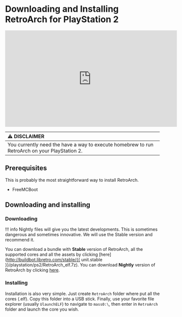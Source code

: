 # Downloading and Installing RetroArch for PlayStation 2

<iframe width="560" height="315" src="https://www.youtube-nocookie.com/embed/qwL-H0-K4Wo" frameborder="0" allow="accelerometer; autoplay; clipboard-write; encrypted-media; gyroscope; picture-in-picture" allowfullscreen></iframe>

| :warning: DISCLAIMER          |
|:---------------------------|
| You currently need the have a way to execute homebrew to run RetroArch on your PlayStation 2.      |

## Prerequisites

This is probably the most straightforward way to install RetroArch.

- FreeMCBoot

## Downloading and installing

### Downloading

!!! info
	Nightly files will give you the latest developments. This is sometimes dangerous and sometimes innovative. We will use the Stable version and recommend it.

You can download a bundle with **Stable** version of RetroArch, all the supported cores and all the assets by clicking [here](http://buildbot.libretro.com/stable/{{ unit.stable }}/playstation/ps2/RetroArch_elf.7z). You can download **Nightly** version of RetroArch by clicking [here](http://buildbot.libretro.com/nightly/playstation/ps2/RetroArch_elf.7z).

### Installing

Installation is also very simple. Just create `RetroArch` folder where put all the cores (.elf). Copy this folder into a USB stick. Finally, use your favorite file explorer (usually `UlaunchELF`) to navigate to `mass0:\`, then enter in `RetroArch` folder and launch the core you wish.
